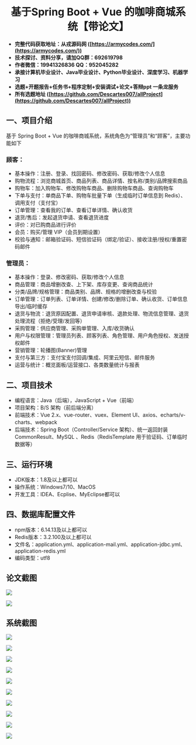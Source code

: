 ﻿<h1 align="center">基于Spring Boot + Vue 的咖啡商城系统【带论文】</h1></p>

- <b>完整代码获取地址：从戎源码网 ([https://armycodes.com/](https://armycodes.com/))</b>
- <b>技术探讨、资料分享，请加QQ群：692619798</b>
- <b>作者微信：19941326836  QQ：952045282</b>
- <b>承接计算机毕业设计、Java毕业设计、Python毕业设计、深度学习、机器学习</b>
- <b>选题+开题报告+任务书+程序定制+安装调试+论文+答辩ppt 一条龙服务</b>
- <b>所有选题地址 ([https://github.com/Descartes007/allProject](https://github.com/Descartes007/allProject)) </b>

## 一、项目介绍

基于 Spring Boot + Vue 的咖啡商城系统，系统角色为“管理员”和“顾客”，主要功能如下
### 顾客：
- 基本操作：注册、登录、找回密码、修改密码、获取/修改个人信息
- 购物流程：浏览商城首页、商品列表、商品详情、按名称/类别/品牌搜索商品
- 购物车：加入购物车、修改购物车商品、删除购物车商品、查询购物车
- 下单与支付：单商品下单、购物车批量下单（生成临时订单信息到 Redis）、调用支付（支付宝）
- 订单管理：查看我的订单、查看订单详情、确认收货
- 退货/售后：发起退货申请、查看退货进度
- 评价：对已购商品进行评价
- 会员：购买/管理 VIP（会员到期设置）
- 校验与通知：邮箱验证码、短信验证码（绑定/验证）、接收注册/授权/重置密码邮件
### 管理员：
- 基本操作：登录、修改密码、获取/修改个人信息
- 商品管理：商品增删改查、上下架、库存变更、查询商品统计
- 分类/品牌/规格管理：商品类别、品牌、规格的增删改查与校验
- 订单管理：订单列表、订单详情、创建/修改/删除订单、确认收货、订单信息导出/临时缓存
- 退货与物流：退货原因配置、退货申请审核、退款处理、物流信息管理、退货处理流程（拒绝/受理/发回等）
- 采购管理：供应商管理、采购单管理、入库/收货确认
- 用户与权限管理：管理员列表、顾客列表、角色管理、用户角色授权、发送授权邮件
- 营销管理：轮播图(Banner)管理
- 支付与第三方：支付宝支付回调/集成、阿里云短信、邮件服务
- 运营与统计：概览面板/运营接口、各类数量统计与报表

## 二、项目技术

- 编程语言：Java（后端），JavaScript + Vue（前端）
- 项目架构：B/S 架构（前后端分离）
- 前端技术：Vue 2.x、vue-router、vuex、Element UI、axios、echarts/v-charts、webpack
- 后端技术：Spring Boot（Controller/Service 架构）、统一返回封装 CommonResult、MySQL 、Redis（RedisTemplate 用于验证码、订单临时数据等）


## 三、运行环境

- JDK版本：1.8及以上都可以
- 操作系统：Windows7/10、MacOS
- 开发工具：IDEA、Ecplise、MyEclipse都可以

## 四、数据库配置文件

- npm版本：6.14.13及以上都可以
- Redis版本：3.2.100及以上都可以
- 文件名：application.yml、application-mail.yml、application-jdbc.yml、application-redis.yml
- 编码类型：utf8

## 论文截图

![](screenshot/1.png)

![](screenshot/2.png)

## 系统截图

![](screenshot/3.png)

![](screenshot/4.png)

![](screenshot/5.png)

![](screenshot/6.png)

![](screenshot/7.png)

![](screenshot/8.png)

![](screenshot/9.png)

![](screenshot/10.png)

![](screenshot/11.png)

![](screenshot/12.png)
